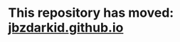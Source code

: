 # This repository has moved: [jbzdarkid.github.io](https://github.com/jbzdarkid/jbzdarkid.github.io/tree/master/witness)
